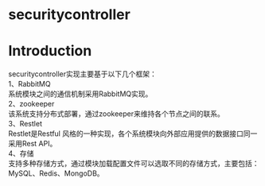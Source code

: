 # securitycontroller
  
# Introduction
  securitycontroller实现主要基于以下几个框架：  
  1、RabbitMQ  
  系统模块之间的通信机制采用RabbitMQ实现。  
  2、zookeeper  
  该系统支持分布式部署，通过zookeeper来维持各个节点之间的联系。  
  3、Restlet  
  Restlet是Restful 风格的一种实现，各个系统模块向外部应用提供的数据接口同一采用Rest API。  
  4、存储  
  支持多种存储方式，通过模块加载配置文件可以选取不同的存储方式，主要包括：MySQL、Redis、MongoDB。
